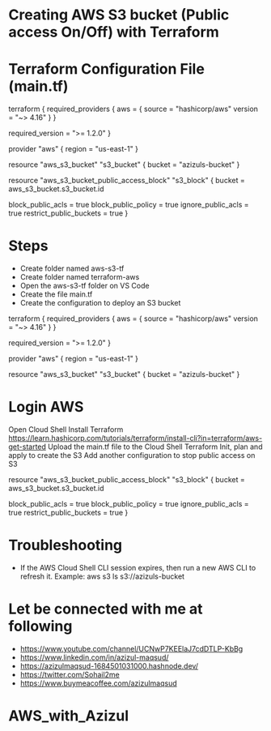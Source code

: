 # Creating AWS S3 bucket (Public access On/Off) with Terraform
# Terraform Configuration File (main.tf)

terraform {
  required_providers {
    aws = {
      source  = "hashicorp/aws"
      version = "~> 4.16"
    }
  }

  required_version = ">= 1.2.0"
}

provider "aws" {
  region  = "us-east-1"
}

resource "aws_s3_bucket" "s3_bucket" {
  bucket = "azizuls-bucket"
}

resource "aws_s3_bucket_public_access_block" "s3_block" {
  bucket = aws_s3_bucket.s3_bucket.id

  block_public_acls       = true
  block_public_policy     = true
  ignore_public_acls      = true
  restrict_public_buckets = true
}

# Steps
- Create folder named aws-s3-tf
- Create folder named terraform-aws
- Open the aws-s3-tf folder on VS Code
- Create the file main.tf
- Create the configuration to deploy an S3 bucket

terraform {
  required_providers {
    aws = {
      source  = "hashicorp/aws"
      version = "~> 4.16"
    }
  }

  required_version = ">= 1.2.0"
}

provider "aws" {
  region  = "us-east-1"
}

resource "aws_s3_bucket" "s3_bucket" {
  bucket = "azizuls-bucket"
}
#	Login AWS
  Open Cloud Shell
  Install Terraform https://learn.hashicorp.com/tutorials/terraform/install-cli?in=terraform/aws-get-started
  Upload the main.tf file to the Cloud Shell
  Terraform Init, plan and apply to create the S3
  Add another configuration to stop public access on S3

resource "aws_s3_bucket_public_access_block" "s3_block" {
bucket = aws_s3_bucket.s3_bucket.id

block_public_acls       = true
block_public_policy     = true
ignore_public_acls      = true
restrict_public_buckets = true
}


# Troubleshooting
- If the AWS Cloud Shell CLI session expires, then run a new AWS CLI to refresh it. Example: aws s3 ls s3://azizuls-bucket


# Let be connected with me at following
 
- https://www.youtube.com/channel/UCNwP7KEElaJ7cdDTLP-KbBg
- https://www.linkedin.com/in/azizul-maqsud/
- https://azizulmaqsud-1684501031000.hashnode.dev/
- https://twitter.com/Sohail2me
- https://www.buymeacoffee.com/azizulmaqsud



# AWS_with_Azizul
